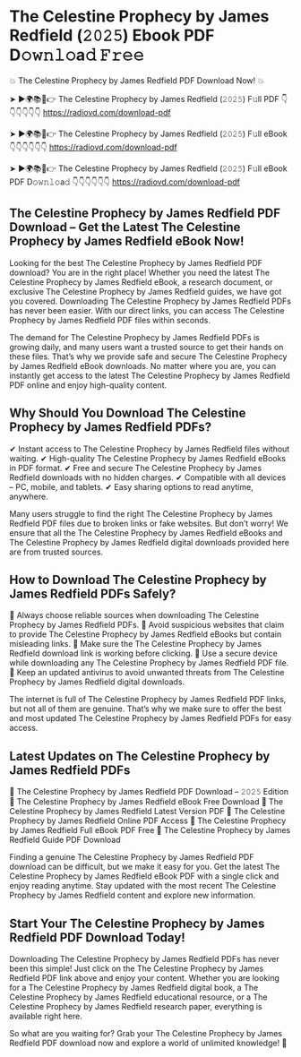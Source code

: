 # The Celestine Prophecy by James Redfield (𝟸𝟶𝟸𝟻) Ebook PDF D𝚘𝚠𝚗𝚕𝚘a𝚍 𝙵𝚛𝚎𝚎

💥 The Celestine Prophecy by James Redfield PDF Download Now! 💥

➤ ►🌍📚📱👉 The Celestine Prophecy by James Redfield (𝟸𝟶𝟸𝟻) F𝚞ll PDF 👇👇👇👇👇👇
https://radiovd.com/download-pdf

➤ ►🌍📚📱👉 The Celestine Prophecy by James Redfield (𝟸𝟶𝟸𝟻) F𝚞ll eBook 👇👇👇👇👇👇
https://radiovd.com/download-pdf

➤ ►🌍📚📱👉 The Celestine Prophecy by James Redfield (𝟸𝟶𝟸𝟻) F𝚞ll eBook PDF D𝚘𝚠𝚗𝚕𝚘a𝚍 👇👇👇👇👇👇
https://radiovd.com/download-pdf

## The Celestine Prophecy by James Redfield PDF Download – Get the Latest The Celestine Prophecy by James Redfield eBook Now!

Looking for the best The Celestine Prophecy by James Redfield PDF download? You are in the right place! Whether you need the latest The Celestine Prophecy by James Redfield eBook, a research document, or exclusive The Celestine Prophecy by James Redfield guides, we have got you covered. Downloading The Celestine Prophecy by James Redfield PDFs has never been easier. With our direct links, you can access The Celestine Prophecy by James Redfield PDF files within seconds.

The demand for The Celestine Prophecy by James Redfield PDFs is growing daily, and many users want a trusted source to get their hands on these files. That’s why we provide safe and secure The Celestine Prophecy by James Redfield eBook downloads. No matter where you are, you can instantly get access to the latest The Celestine Prophecy by James Redfield PDF online and enjoy high-quality content.

## Why Should You Download The Celestine Prophecy by James Redfield PDFs?

✔ Instant access to The Celestine Prophecy by James Redfield files without waiting.
✔ High-quality The Celestine Prophecy by James Redfield eBooks in PDF format.
✔ Free and secure The Celestine Prophecy by James Redfield downloads with no hidden charges.
✔ Compatible with all devices – PC, mobile, and tablets.
✔ Easy sharing options to read anytime, anywhere.

Many users struggle to find the right The Celestine Prophecy by James Redfield PDF files due to broken links or fake websites. But don’t worry! We ensure that all the The Celestine Prophecy by James Redfield eBooks and The Celestine Prophecy by James Redfield digital downloads provided here are from trusted sources.

## How to Download The Celestine Prophecy by James Redfield PDFs Safely?

📌 Always choose reliable sources when downloading The Celestine Prophecy by James Redfield PDFs.
📌 Avoid suspicious websites that claim to provide The Celestine Prophecy by James Redfield eBooks but contain misleading links.
📌 Make sure the The Celestine Prophecy by James Redfield download link is working before clicking.
📌 Use a secure device while downloading any The Celestine Prophecy by James Redfield PDF file.
📌 Keep an updated antivirus to avoid unwanted threats from The Celestine Prophecy by James Redfield digital downloads.

The internet is full of The Celestine Prophecy by James Redfield PDF links, but not all of them are genuine. That’s why we make sure to offer the best and most updated The Celestine Prophecy by James Redfield PDFs for easy access.

## Latest Updates on The Celestine Prophecy by James Redfield PDFs

🔹 The Celestine Prophecy by James Redfield PDF Download – 𝟸𝟶𝟸𝟻 Edition
🔹 The Celestine Prophecy by James Redfield eBook Free Download
🔹 The Celestine Prophecy by James Redfield Latest Version PDF
🔹 The Celestine Prophecy by James Redfield Online PDF Access
🔹 The Celestine Prophecy by James Redfield Full eBook PDF Free
🔹 The Celestine Prophecy by James Redfield Guide PDF Download

Finding a genuine The Celestine Prophecy by James Redfield PDF download can be difficult, but we make it easy for you. Get the latest The Celestine Prophecy by James Redfield eBook PDF with a single click and enjoy reading anytime. Stay updated with the most recent The Celestine Prophecy by James Redfield content and explore new information.

## Start Your The Celestine Prophecy by James Redfield PDF Download Today!

Downloading The Celestine Prophecy by James Redfield PDFs has never been this simple! Just click on the The Celestine Prophecy by James Redfield PDF link above and enjoy your content. Whether you are looking for a The Celestine Prophecy by James Redfield digital book, a The Celestine Prophecy by James Redfield educational resource, or a The Celestine Prophecy by James Redfield research paper, everything is available right here.

So what are you waiting for? Grab your The Celestine Prophecy by James Redfield PDF download now and explore a world of unlimited knowledge! 🚀